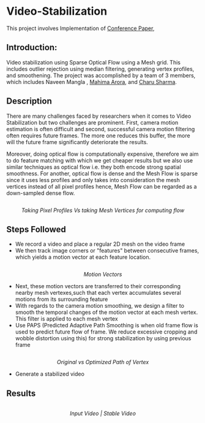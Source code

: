 # Video-Stabilization

This project involves Implementation of [Conference Paper](https://github.com/nvnmangla/Video-Stabilization/blob/main/paper.pdf), 

## Introduction:

Video stabilization using Sparse Optical Flow using a Mesh grid. This includes outlier rejection using median filtering, generating vertex profiles, and smoothening. The project was accomplished by a team of 3 members, which includes Naveen Mangla , [Mahima Arora](https://www.linkedin.com/in/ACoAACBA3TsBoA_q_kcTQQXxA5fowvfELuNf-Nw), and [Charu Sharma](https://www.linkedin.com/in/ACoAAB3r70oBDt4ONFnZHCDUyYFGVw_YINTQZcM).

## Description

There are many challenges faced by researchers when it comes to Video Stabilization but two challenges are prominent. First, camera motion estimation is often difficult and second, successful camera motion filtering often requires future frames. The more one reduces this buffer, the more will the future frame significantly deteriorate the results. 

Moreover, doing optical flow is computationally expensive, therefore we aim to do feature matching with which we get cheaper results but we also use similar techniques as optical flow i.e. they both encode strong spatial smoothness. For another, optical flow is dense and the Mesh Flow is sparse since it uses less profiles and only takes into consideration the mesh vertices instead of all pixel profiles hence, Mesh Flow can be regarded as a down-sampled dense flow.

<p align="center"> 
    <img src="https://github.com/nvnmangla/Video-Stabilization/blob/2f1e92c8286fba8e4792690944c1c1c99a3793f3/Results/steadyVsMesh.png" alt>

</p>
<p align="center"> 
    <em>Taking Pixel Profiles Vs taking Mesh Vertices for computing flow</em>
</p>

## Steps Followed 
- We record a video and place a regular 2D mesh on the video frame
- We then track image corners or "features" between consecutive frames, which yields a motion vector at each feature location.
<p align="center"> 
<img src="https://github.com/nvnmangla/Video-Stabilization/blob/b8a2ebd574213bf376dbc6270b9cd2d19a5ad729/Results/old_motion_vectors/2.jpg" alt>
</p>

<p align="center"> 
    <em>Motion Vectors</em>
</p>

- Next, these motion vectors are transferred to their corresponding nearby mesh vertexes,such that each vertex accumulates several motions from its surrounding feature
- With regards to the camera motion smoothing, we design a filter to smooth the temporal changes of the motion vector at each mesh vertex. This filter is applied to each mesh vertex
- Use PAPS (Predicted Adaptive Path Smoothing is when old frame flow is used to predict future flow of frame. We reduce excessive cropping and wobble distortion using this) for strong stabilization by using previous frame
<p align="center"> 
<img src="https://github.com/nvnmangla/Video-Stabilization/blob/3a4a1ee195857697c229e15350d6f4b0b82d5add/Results/paths/0_20.png" alt>
</p>

<p align="center"> 
    <em>Original vs Optimized Path of Vertex</em>
</p>

- Generate a stabilized video 





## Results 
<p align="center"> 
<img src="https://github.com/nvnmangla/Video-Stabilization/blob/377ca47fcdf89a687b7f9644454d8258a2c0536f/Results/result%20.gif" alt>
</p>

<p align="center"> 
    <em>Input Video  | Stable Video </em>
</p>
